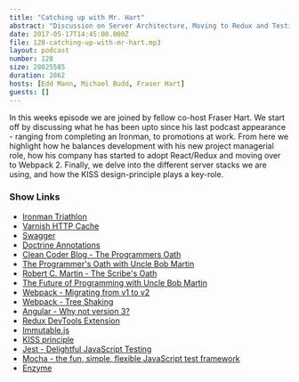 ```yaml
---
title: "Catching up with Mr. Hart"
abstract: "Discussion on Server Architecture, Moving to Redux and Testing JavaScript"
date: 2017-05-17T14:45:00.000Z
file: 128-catching-up-with-mr-hart.mp3
layout: podcast
number: 128
size: 28025585
duration: 2862
hosts: [Edd Mann, Michael Budd, Fraser Hart]
guests: []
---
```


In this weeks episode we are joined by fellow co-host Fraser Hart.
We start off by discussing what he has been upto since his last podcast appearance - ranging from completing an Ironman, to promotions at work.
From here we highlight how he balances development with his new project managerial role, how his company has started to adopt React/Redux and moving over to Webpack 2.
Finally, we delve into the different server stacks we are using, and how the KISS design-principle plays a key-role.

### Show Links

- [Ironman Triathlon](https://en.wikipedia.org/wiki/Ironman_Triathlon)
- [Varnish HTTP Cache](https://varnish-cache.org/)
- [Swagger](http://swagger.io/)
- [Doctrine Annotations](http://docs.doctrine-project.org/projects/doctrine-common/en/latest/reference/annotations.html)
- [Clean Coder Blog - The Programmers Oath](http://blog.cleancoder.com/uncle-bob/2015/11/18/TheProgrammersOath.html)
- [The Programmer's Oath with Uncle Bob Martin](https://skillsmatter.com/meetups/8861-the-programmers-oath-uncle-bob-martin)
- [Robert C. Martin - The Scribe's Oath](https://www.youtube.com/watch?v=X31Jc6HQUcs)
- [The Future of Programming with Uncle Bob Martin](https://skillsmatter.com/skillscasts/8016-the-future-of-programming#video)
- [Webpack - Migrating from v1 to v2](https://webpack.js.org/guides/migrating/)
- [Webpack - Tree Shaking](https://webpack.js.org/guides/tree-shaking/)
- [Angular - Why not version 3?](http://angularjs.blogspot.co.uk/2016/12/ok-let-me-explain-its-going-to-be.html#Why_not_version_3_then_62)
- [Redux DevTools Extension](http://extension.remotedev.io/)
- [Immutable.js](https://facebook.github.io/immutable-js/)
- [KISS principle](https://en.wikipedia.org/wiki/KISS_principle)
- [Jest - Delightful JavaScript Testing](https://facebook.github.io/jest/)
- [Mocha - the fun, simple, flexible JavaScript test framework](https://mochajs.org/)
- [Enzyme](http://airbnb.io/enzyme/)
